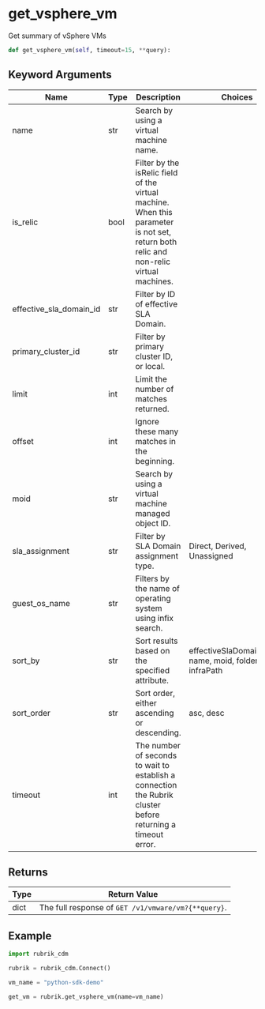# get_vsphere_vm

Get summary of vSphere VMs
```py
def get_vsphere_vm(self, timeout=15, **query):
```

## Keyword Arguments
| Name        | Type | Description                                                                 | Choices | Default |
|-------------|------|-----------------------------------------------------------------------------|---------|---------|
| name  | str  | Search by using a virtual machine name.  |         |         |
| is_relic  | bool  | Filter by the isRelic field of the virtual machine. When this parameter is not set, return both relic and non-relic virtual machines. |         |         |
| effective_sla_domain_id  | str  | Filter by ID of effective SLA Domain.  |         |         |
| primary_cluster_id  | str  | Filter by primary cluster ID, or local.  |         |         |
| limit  | int  | Limit the number of matches returned.  |         |         |
| offset  | int  | Ignore these many matches in the beginning.  |         |         |
| moid  | str  | Search by using a virtual machine managed object ID.  |         |         |
| sla_assignment  | str  | Filter by SLA Domain assignment type.   |     Direct, Derived, Unassigned    |         |
| guest_os_name  | str  | Filters by the name of operating system using infix search.  |         |         |
| sort_by  | str  | Sort results based on the specified attribute.  |     effectiveSlaDomainName, name, moid, folderPath, infraPath    |         |
| sort_order  | str  | Sort order, either ascending or descending.   |    asc, desc    |         |
| timeout  | int  | The number of seconds to wait to establish a connection the Rubrik cluster before returning a timeout error.  |         |    15     |

## Returns
| Type | Return Value                                                                                   |
|------|-----------------------------------------------------------------------------------------------|
| dict  | The full response of `GET /v1/vmware/vm?{**query}`. |
## Example
```py
import rubrik_cdm

rubrik = rubrik_cdm.Connect()

vm_name = "python-sdk-demo"

get_vm = rubrik.get_vsphere_vm(name=vm_name)
```
